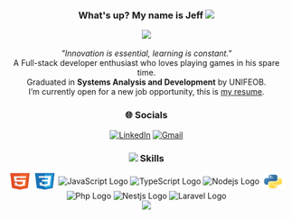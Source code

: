 <div align="center">
  <h3 style="border-bottom: none;">What's up? My name is Jeff <img src="https://media.giphy.com/media/hvRJCLFzcasrR4ia7z/giphy.gif" width="35"></h3>
</div>


<section align="center">
  <img src="https://user-images.githubusercontent.com/73097560/115834477-dbab4500-a447-11eb-908a-139a6edaec5c.gif">
  <p><i>"Innovation is essential, learning is constant."</i><br>
  A Full-stack developer enthusiast who loves playing games in his spare time.<br>
  Graduated in <strong>Systems Analysis and Development</strong> by UNIFEOB.<br>
  I’m currently open for a new job opportunity, this is <a href="https://read.cv/jeffersonventura">my resume</a>.</p>


  ### 🌐 Socials
  [![LinkedIn](https://img.shields.io/badge/LinkedIn-0077B5?logo=linkedin&logoColor=white)](https://linkedin.com/in/jefferson-ventura)
  [![Gmail](https://img.shields.io/badge/Gmail-D14836?logo=gmail&logoColor=white)](mailto:jeffersonsilvamuz@gmail.com)

  ### <img src="https://media2.giphy.com/media/QssGEmpkyEOhBCb7e1/giphy.gif?cid=ecf05e47a0n3gi1bfqntqmob8g9aid1oyj2wr3ds3mg700bl&rid=giphy.gif" width ="25"> Skills
  <div style="display: inline_block">
    <img align="center" alt="HTML5 Logo" height="30" width="40" src="https://raw.githubusercontent.com/devicons/devicon/master/icons/html5/html5-original.svg" title="HTML5 - Advanced">
    <img align="center" alt="CSS3 Logo" height="30" width="40" src="https://raw.githubusercontent.com/devicons/devicon/master/icons/css3/css3-original.svg" title="CSS3 - Intermediate">
    <img align="center" alt="JavaScript Logo" height="30" width="40" src="https://cdn.jsdelivr.net/gh/devicons/devicon@latest/icons/javascript/javascript-original.svg" title="JavaScript - Basic">
    <img align="center" alt="TypeScript Logo" height="30" width="40" src="https://cdn.jsdelivr.net/gh/devicons/devicon@latest/icons/typescript/typescript-original.svg" title="TypeScript - Basic">
    <img align="center" alt="Nodejs Logo" height="30" width="40" src="https://cdn.jsdelivr.net/gh/devicons/devicon@latest/icons/nodejs/nodejs-original.svg" title="NodeJs - Basic">
    <img align="center" alt="Python Logo" height="30" width="40" src="https://raw.githubusercontent.com/devicons/devicon/master/icons/python/python-original.svg" title="Python - Intermediate">
    <img align="center" alt="Php Logo" height="30" width="40" src="https://cdn.jsdelivr.net/gh/devicons/devicon@latest/icons/php/php-original.svg" title="Php - Basic">
    <img align="center" alt="Nestjs Logo" height="30" width="40" src="https://cdn.jsdelivr.net/gh/devicons/devicon@latest/icons/nestjs/nestjs-original.svg" title="NestJs - Basic">
    <img align="center" alt="Laravel Logo" height="30" width="40" src="https://cdn.jsdelivr.net/gh/devicons/devicon@latest/icons/laravel/laravel-original.svg" title="Laravel - Basic">
  </div>
  <img src="https://user-images.githubusercontent.com/73097560/115834477-dbab4500-a447-11eb-908a-139a6edaec5c.gif">
</section>
